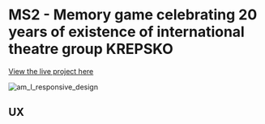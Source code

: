 # MS2 - Memory game celebrating 20 years of existence of international theatre group KREPSKO 

[View the live project here](https://zemanjirka.github.io/MS2_KREPSKO_Memory_game/)

![am_I_responsive_design](./assets/images/responsive_design.png)
 
## UX


